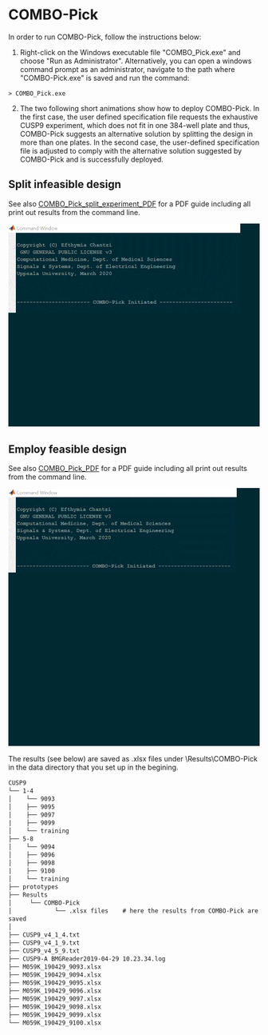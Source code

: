 # COMBO-Pick
In order to run COMBO-Pick, follow the instructions below:

1. Right-click on the Windows executable file "COMBO_Pick.exe" and choose "Run as Administrator".
Alternatively, you can open a windows command prompt as an administrator, navigate to the path where
"COMBO-Pick.exe" is saved and run the command: 

```
> COMBO_Pick.exe
```

2. The two following short animations show how to deploy COMBO-Pick. In the first case, the user
defined specification file requests the exhaustive CUSP9 experiment, which does not fit in one 384-well
plate and thus, COMBO-Pick suggests an alternative solution by splitting the design in more than one plates.
In the second case, the user-defined specification file is adjusted to comply with the alternative solution
suggested by COMBO-Pick and is successfully deployed. 

 ## Split infeasible design
 See also [COMBO_Pick_split_experiment_PDF](./COMBO_Pick_split_experiment.pdf) for a PDF guide including all print out results from the command line. 
 
 ![Demo_invalid](demo/COMBO_Pick_split_experiment.gif)
 
 
 
 ## Employ feasible design
  See also [COMBO_Pick_PDF](./COMBO_Pick.pdf) for a PDF guide including all print out results from the command line.
 
 ![Demo_valid](demo/COMBO_Pick.gif)
 
 The results (see below) are saved as .xlsx files under \Results\COMBO-Pick in the data directory that you set up in the begining. 
 
 ```
 CUSP9
└── 1-4
│    └── 9093
│    ├── 9095
│    ├── 9097
|    ├── 9099
│    └── training
├── 5-8
│    └── 9094
│    ├── 9096
│    ├── 9098
|    ├── 9100 
│    └── training
├── prototypes
├── Results
│     └── COMBO-Pick
│            └── .xlsx files    # here the results from COMBO-Pick are saved
│
├── CUSP9_v4_1_4.txt
├── CUSP9_v4_1_9.txt
├── CUSP9_v4_5_9.txt
├── CUSP9-A BMGReader2019-04-29 10.23.34.log
├── M059K_190429_9093.xlsx
├── M059K_190429_9094.xlsx
├── M059K_190429_9095.xlsx
├── M059K_190429_9096.xlsx
├── M059K_190429_9097.xlsx
├── M059K_190429_9098.xlsx
├── M059K_190429_9099.xlsx
└── M059K_190429_9100.xlsx
```




